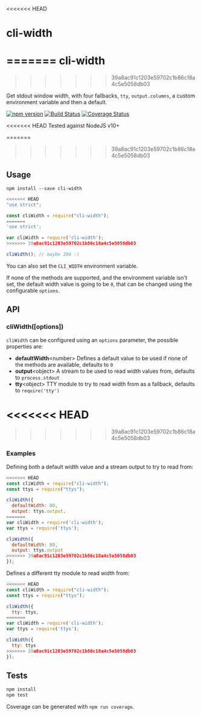 <<<<<<< HEAD
# cli-width
=======
cli-width
=========
>>>>>>> 39a8ac91c1203e59702c1b86c18a4c5e5058db03

Get stdout window width, with four fallbacks, `tty`, `output.columns`, a custom environment variable and then a default.

[![npm version](https://badge.fury.io/js/cli-width.svg)](http://badge.fury.io/js/cli-width)
[![Build Status](https://travis-ci.org/knownasilya/cli-width.svg)](https://travis-ci.org/knownasilya/cli-width)
[![Coverage Status](https://coveralls.io/repos/knownasilya/cli-width/badge.svg?branch=master&service=github)](https://coveralls.io/github/knownasilya/cli-width?branch=master)

<<<<<<< HEAD
Tested against NodeJS v10+

=======
>>>>>>> 39a8ac91c1203e59702c1b86c18a4c5e5058db03
## Usage

```
npm install --save cli-width
```

```js
<<<<<<< HEAD
"use strict";

const cliWidth = require("cli-width");
=======
'use strict';

var cliWidth = require('cli-width');
>>>>>>> 39a8ac91c1203e59702c1b86c18a4c5e5058db03

cliWidth(); // maybe 204 :)
```

You can also set the `CLI_WIDTH` environment variable.

If none of the methods are supported, and the environment variable isn't set,
the default width value is going to be `0`, that can be changed using the configurable `options`.

## API

### cliWidth([options])

`cliWidth` can be configured using an `options` parameter, the possible properties are:

- **defaultWidth**\<number\> Defines a default value to be used if none of the methods are available, defaults to `0`
- **output**\<object\> A stream to be used to read width values from, defaults to `process.stdout`
- **tty**\<object\> TTY module to try to read width from as a fallback, defaults to `require('tty')`

<<<<<<< HEAD
=======

>>>>>>> 39a8ac91c1203e59702c1b86c18a4c5e5058db03
### Examples

Defining both a default width value and a stream output to try to read from:

```js
<<<<<<< HEAD
const cliWidth = require("cli-width");
const ttys = require("ttys");

cliWidth({
  defaultWidth: 80,
  output: ttys.output,
=======
var cliWidth = require('cli-width');
var ttys = require('ttys');

cliWidth({
  defaultWidth: 80,
  output: ttys.output
>>>>>>> 39a8ac91c1203e59702c1b86c18a4c5e5058db03
});
```

Defines a different tty module to read width from:

```js
<<<<<<< HEAD
const cliWidth = require("cli-width");
const ttys = require("ttys");

cliWidth({
  tty: ttys,
=======
var cliWidth = require('cli-width');
var ttys = require('ttys');

cliWidth({
  tty: ttys
>>>>>>> 39a8ac91c1203e59702c1b86c18a4c5e5058db03
});
```

## Tests

```bash
npm install
npm test
```

Coverage can be generated with `npm run coverage`.
